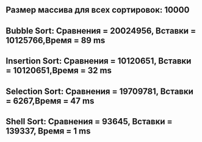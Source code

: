 ## Размер массива для всех сортировок: 10000
## Bubble Sort: Сравнения = 20024956, Вставки = 10125766,Время = 89 ms
## Insertion Sort: Сравнения = 10120651, Вставки = 10120651,Время = 32 ms
## Selection Sort: Сравнения = 19709781, Вставки = 6267,Время = 47 ms
## Shell Sort: Сравнения = 93645, Вставки = 139337, Время = 1 ms